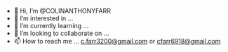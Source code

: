 - 👋 Hi, I’m @COLINANTHONYFARR
- 👀 I’m interested in ...
- 🌱 I’m currently learning ...
- 💞️ I’m looking to collaborate on ...
- 📫 How to reach me ...
c.farr3200@gmail.com or cfarr6918@gmail.com 
<!---THANK U CREATOR 4ALL THINGS I LOVE MY MIGHTY PROTECTIVE ANGELS 
COLINANTHONYFARR/COLINANTHONYFARR is a ✨ special ✨ repository because its `README.md` (this file) appears on your GitHub profile.
You can click the Preview link to take a look at your changes.
--->
